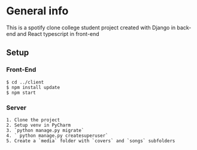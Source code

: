 # General info

This is a spotify clone college student project created with Django in back-end and React typescript in front-end

## Setup

### Front-End

```
$ cd ../client
$ npm install update
$ npm start
```

### Server
```
1. Clone the project
2. Setup venv in PyCharm
3. `python manage.py migrate`
4. ` python manage.py createsuperuser`
5. Create a `media` folder with `covers` and `songs` subfolders
```

